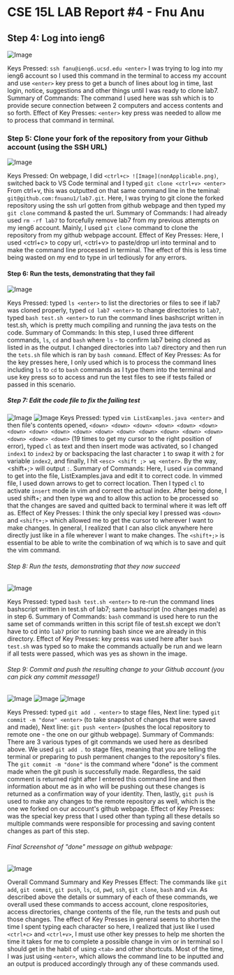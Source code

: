 # CSE 15L LAB Report #4 - Fnu Anu
## Step 4: Log into ieng6 

![Image](LoggingIn.png)

Keys Pressed: `ssh fanu@ieng6.ucsd.edu <enter>` I was trying to log into my ieng6 account so I used this command in the terminal to access my account and use `<enter>` key press to get a bunch of lines about log in time, last login, notice, suggestions and other things until I was ready to clone lab7.
Summary of Commands: The command I used here was ssh which is to provide secure connection between 2 computers and access contents and so forth.
Effect of Key Presses: `<enter>` key press was needed to allow me to process that command in terminal.

### Step 5: Clone your fork of the repository from your Github account (using the SSH URL)
![Image](removeClone.png)

Keys Pressed: On webpage, I did `<ctrl+c> ![Image](nonApplicable.png)`, switched back to VS Code terminal and I typed `git clone <ctrl+v> <enter>` From ctrl+v, this was outputted on that same command line in the teminal: `git@github.com:fnuanu1/lab7.git`. Here, I was trying to git clone the forked repository using the ssh url gotten from github webpage and then typed my `git clone` command & pasted the url.
Summary of Commands: I had already used `rm -rf lab7` to forcefully remove lab7 from my previous attempts on my ieng6 account. Mainly, I used `git clone` command to clone the repository from my github webpage account.
Effect of Key Presses: Here, I used <ctrl+c> to copy url, <ctrl+v> to paste/drop url into terminal and <enter> to make the command line processed in terminal. The effect of this is less time being wasted on my end to type in url tediously for any errors.

#### Step 6: Run the tests, demonstrating that they fail

![Image](bash1.png)

Keys Pressed: typed `ls <enter>` to list the directories or files to see if lab7 was cloned properly, typed `cd lab7 <enter>` to change directories to `lab7`, typed `bash test.sh <enter>` to run the command lines bashscript written in test.sh, which is pretty much compiling and running the java tests on the code.
Summary of Commands: In this step, I used three different commands, `ls`, `cd` and `bash` where `ls` - to confirm lab7 being cloned as listed in as the output. I changed directories into `lab7` directory and then run the `tets.sh` file which is ran by `bash command`.
Effect of Key Presses: As for the key presses here, I only used <enter> which is to process the command lines including `ls` to `cd` to `bash` commands as I type them into the terminal and use <enter> key press so to access and run the test files to see if tests failed or passed in this scenario.

##### Step 7: Edit the code file to fix the failing test
![Image](vim.png)
![Image](vimFile.png)
Keys Pressed: typed `vim ListExamples.java <enter>` and then file's contents opened, `<down> <down> <down> <down> <down> <down> <down> <down> <down> <down> <down> <down> <down> <down> <down> <down><down> <down> <down>` (19 times to get my cursor to the right position of error), typed `cl` as text and then insert mode was activated, so I changed `index1` to `index2` by <delete> or backspacing the last character `1` to swap it with `2` for variable `index2`, and finally, I hit `<esc> <shift ;> wq <enter>`. By the way, <shift+;> will output `:`.
Summary of Commands: Here, I used `vim` command to get into the file, ListExamples.java and edit it to correct code. In vimmed file, I used down arrows to get to correct location. Then I typed `cl` to activate `insert` mode in vim and correct the actual index. After being done, I used shift+; and then type wq and <enter> to allow this action to be processed so that the changes are saved and quitted back to terminal where it was left off as.
Effect of Key Presses: I think the only special key I pressed was `<down>` and `<shift+;>` which allowed me to get the cursor to wherever I want to make changes. In general, I realized that I can also click anywhere here directly just like in a file wherever I want to make changes. The `<shift+;>` is essential to be able to write the combination of wq which is to save and quit the vim command.

###### Step 8: Run the tests, demonstrating that they now succeed
![Image](bash2.png)

Keys Pressed: typed `bash test.sh <enter>` to re-run the command lines bashscript written in test.sh of lab7; same bashscript (no changes made) as in step 6.
Summary of Commands: `bash` command is used here to run the same set of commands written in this script file of test.sh except we don't have to cd into `lab7` prior to running bash since we are already in this directory.
Effect of Key Presses: <enter> key press was used here after `bash test.sh` was typed so to make the commands actually be run and we learn if all tests were passed, which was yes as shown in the image.

###### Step 9: Commit and push the resulting change to your Github account (you can pick any commit message!)
![Image](gitadd.png)
![Image](gitcommit.png)
![Image](gitpush.png)

Keys Pressed: typed `git add . <enter>` to stage files, Next line: typed `git commit -m "done" <enter>` (to take snapshot of changes that were saved and made), Next line: `git push <enter>` (pushes the local repository to remote one - the one on our github webpage).
Summary of Commands: There are 3 various types of git commands we used here as desribed above. We used `git add .` to stage files, meaning that you are telling the terminal or preparing to push permanent changes to the repository's files. The `git commit -m "done"` is the command where "done" is the comment made when the git push is successfully made. Regardless, the said comment is returned right after I entered this command line and then information about me as in who will be pushing out these changes is returned as a confirmation way of your identity. Then, lastly, `git push` is used to make any changes to the remote repository as well, which is the one we forked on our account's github webpage.
Effect of Key Presses: <enter> was the special key press that I used other than typing all these details so multiple commands were responsible for processing and saving content changes as part of this step.

###### Final Screenshot of "done" message on github webpage:
![Image](final.png)

Overall Command Summary and Key Presses Effect: The commands like `git add`, `git commit`, `git push`, `ls`, `cd`, `pwd`, `ssh`, `git clone`, `bash` and `vim`. As described above the details or summary of each of these commands, we overall used these commands to access account, clone respositories, access directories, change contents of the file, run the tests and push out those changes. The effect of Key Presses in general seems to shorten the time I spent typing each character so here, I realized that just like I used `<ctrl+c>` and `<ctrl+v>`, I must use other key presses to help me shorten the time it takes for me to complete a possible change in vim or in terminal so I should get in the habit of using `<tab>` and other shortcuts. Most of the time, I was just using `<enter>`, which allows the command line to be inputted and an output is produced accordingly through any of these commands used.
